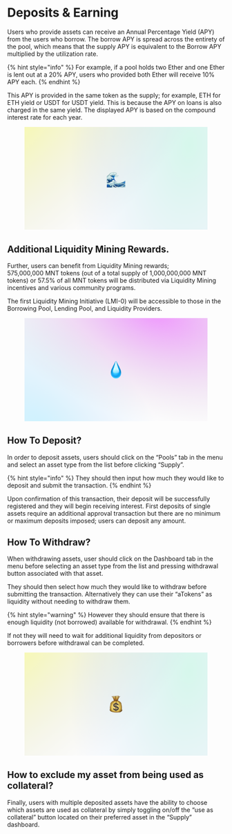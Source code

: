 # Deposits & Earning

Users who provide assets can receive an Annual Percentage Yield (APY) from the users who borrow. The borrow APY is spread across the entirety of the pool, which means that the supply APY is equivalent to the Borrow APY multiplied by the utilization rate.&#x20;

{% hint style="info" %}
For example, if a pool holds two Ether and one Ether is lent out at a 20% APY, users who provided both Ether will receive 10% APY each.&#x20;
{% endhint %}

This APY is provided in the same token as the supply; for example, ETH for ETH yield or USDT for USDT yield. This is because the APY on loans is also charged in the same yield. The displayed APY is based on the compound interest rate for each year.&#x20;

<figure><img src="../.gitbook/assets/TV - 12.png" alt=""><figcaption></figcaption></figure>

## **Additional Liquidity Mining Rewards.**

Further, users can benefit from Liquidity Mining rewards; \
575,000,000 MNT tokens (out of a total supply of 1,000,000,000 MNT tokens) or 57.5% of all MNT tokens will be distributed via Liquidity Mining incentives and various community programs.&#x20;

The first Liquidity Mining Initiative (LMI-0) will be accessible to those in the Borrowing Pool, Lending Pool, and Liquidity Providers.&#x20;

<figure><img src="../.gitbook/assets/TV - 43.png" alt=""><figcaption></figcaption></figure>

## How To Deposit?

In order to deposit assets, users should click on the “Pools” tab in the menu and select an asset type from the list before clicking “Supply”.&#x20;

{% hint style="info" %}
They should then input how much they would like to deposit and submit the transaction.&#x20;
{% endhint %}

Upon confirmation of this transaction, their deposit will be successfully registered and they will begin receiving interest. First deposits of single assets require an additional approval transaction but there are no minimum or maximum deposits imposed; users can deposit any amount.&#x20;

## How To Withdraw?

When withdrawing assets, user should click on the Dashboard tab in the menu before selecting an asset type from the list and pressing withdrawal button associated with that asset.&#x20;

They should then select how much they would like to withdraw before submitting the transaction. Alternatively they can use their “aTokens” as liquidity without needing to withdraw them.&#x20;

{% hint style="warning" %}
However they should ensure that there is enough liquidity (not borrowed) available for withdrawal.
{% endhint %}

If not they will need to wait for additional liquidity from depositors or borrowers before withdrawal can be completed.&#x20;

<figure><img src="../.gitbook/assets/TV - 33.png" alt=""><figcaption></figcaption></figure>

## How to exclude my asset from being used as collateral?

Finally, users with multiple deposited assets have the ability to choose which assets are used as collateral by simply toggling on/off the “use as collateral” button located on their preferred asset in the “Supply” dashboard.
